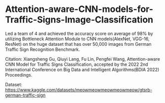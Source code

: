 # Attention-aware-CNN-models-for-Traffic-Signs-Image-Classification
Led a team of 4 and achieved the accuracy score on average of 98% by utilizing Bottleneck Attention Module to CNN models(AlexNet, VGG-16, ResNet) on the huge dataset that has over 50,000 images from German Traffic Sign Recognition Benchmark.


Citation:
Xiangsheng Gu, Qiuyi Lang, Fu Lin, Pengfei Wang, Attention-aware CNN Model for Traffic Signs Classification, accepted by the 2022 2nd International Conference on Big Data and Intelligent Algorithms(BDIA 2022) Proceedings.

Dataset:
https://www.kaggle.com/datasets/meowmeowmeowmeowmeow/gtsrb-german-traffic-sign
